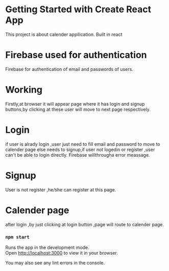 # Getting Started with Create React App

This project is about calender appilication. Built in react 

# Firebase used for authentication

Firebase for authentication of email and passwords of users.

# Working

Firstly,at browser it will appear page where it has login and signup buttons,by clicking at these user will move to next page respectively.

# Login

if user is alrady login ,user just need to fill email and password to move  to calender page else  needs to signup,if user not logedin or register ,user can't be able to login directly.
Firebase willthrougha error meassage.

# Signup

User is not register ,he/she can register at this page.

# Calender page

after login ,by just clicking at login button ,page will route to calender page.

### `npm start`

Runs the app in the development mode.\
Open [http://localhost:3000](http://localhost:3000) to view it in your browser.

You may also see any lint errors in the console.


